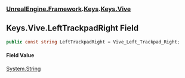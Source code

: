### [UnrealEngine.Framework](./UnrealEngine-Framework.md 'UnrealEngine.Framework').[Keys](./Keys.md 'UnrealEngine.Framework.Keys').[Keys.Vive](./Keys-Vive.md 'UnrealEngine.Framework.Keys.Vive')
## Keys.Vive.LeftTrackpadRight Field
  
```csharp
public const string LeftTrackpadRight = Vive_Left_Trackpad_Right;
```
#### Field Value
[System.String](https://docs.microsoft.com/en-us/dotnet/api/System.String 'System.String')  
